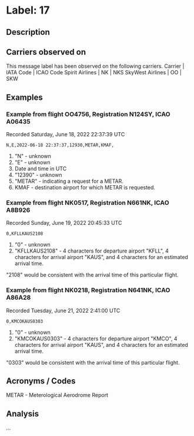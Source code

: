 # Label: 17

## Description


## Carriers observed on

This message label has been observed on the following carriers.
Carrier | IATA Code | ICAO Code 
Spirit Airlines | NK | NKS
SkyWest Airlines | OO | SKW

## Examples

### Example from flight OO4756, Registration N124SY, ICAO A06435
Recorded Saturday, June 18, 2022 22:37:39 UTC

```
N,E,2022-06-18 22:37:37,12930,METAR,KMAF,
```

1. "N" - unknown
2. "E" - unknown
3. Date and time in UTC
4. "12390" - unknown
5. "METAR" - indicating a request for a METAR.
6. KMAF - destination airport for which METAR is requested.

### Example from flight NK0517, Registration N661NK, ICAO A8B926
Recorded Sunday, June 19, 2022 20:45:33 UTC

```
0,KFLLKAUS2108
```

1. "0" - unknown
2. "KFLLKAUS2108" - 4 characters for departure airport "KFLL", 4 characters for arrival airport "KAUS", and 4 characters for an estimated arrival time.

"2108" would be consistent with the arrival time of this particular flight.

### Example from flight NK0218, Registration N641NK, ICAO A86A28
Recorded Tuesday, June 21, 2022 2:41:00 UTC

```
0,KMCOKAUS0303
```

1. "0" - unknown
2. "KMCOKAUS0303" - 4 characters for departure airport "KMCO", 4 characters for arrival airport "KAUS", and 4 characters for an estimated arrival time.

"0303" would be consistent with the arrival time of this particular flight.

## Acronyms / Codes

METAR - Meterological Aerodrome Report

## Analysis

...
